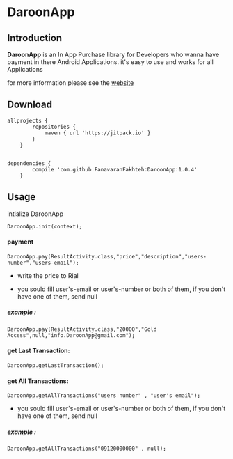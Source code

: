 # DaroonApp

**Introduction**
----

**DaroonApp** is an In App Purchase library
for Developers who wanna have payment in there Android Applications.
it's easy to use and works for all Applications


for more information please see the [website](http://daroonapp.com)

**Download**
----

	allprojects { 
			repositories {
				maven { url 'https://jitpack.io' }
			}
		}


	dependencies {
			compile 'com.github.FanavaranFakhteh:DaroonApp:1.0.4'
		}
    
**Usage**
----
    
intialize DaroonApp 

	DaroonApp.init(context);
	
<h4>payment</h4>

	DaroonApp.pay(ResultActivity.class,"price","description","users-number","users-email");
    
* write the price to Rial

* you sould fill user's-email or user's-number or both of them,
if you don't have one of them, send null

<h5>example :</h5> 
    
	DaroonApp.pay(ResultActivity.class,"20000","Gold Access",null,"info.DaroonApp@gmail.com");
        
<h4>get Last Transaction:</h4>
    
	DaroonApp.getLastTransaction();

<h4>get All Transactions:</h4>
    
	DaroonApp.getAllTransactions("users number" , "user's email");
           
* you sould fill user's-email or user's-number or both of them,
if you don't have one of them, send null
    
<h5>example :</h5>
    
	DaroonApp.getAllTransactions("09120000000" , null);
